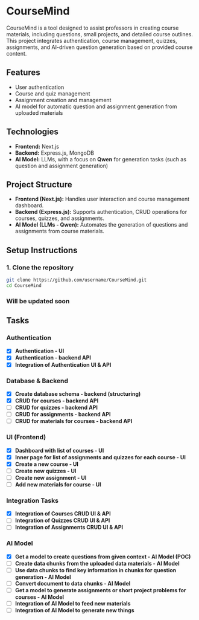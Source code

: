 # CourseMind

CourseMind is a tool designed to assist professors in creating course materials, including questions, small projects, and detailed course outlines. This project integrates authentication, course management, quizzes, assignments, and AI-driven question generation based on provided course content.

## Features
- User authentication
- Course and quiz management
- Assignment creation and management
- AI model for automatic question and assignment generation from uploaded materials

## Technologies
- **Frontend:** Next.js
- **Backend:** Express.js, MongoDB
- **AI Model:** LLMs, with a focus on **Qwen** for generation tasks (such as question and assignment generation)

## Project Structure
- **Frontend (Next.js):** Handles user interaction and course management dashboard.
- **Backend (Express.js):** Supports authentication, CRUD operations for courses, quizzes, and assignments.
- **AI Model (LLMs - Qwen):** Automates the generation of questions and assignments from course materials.

## Setup Instructions

### 1. Clone the repository
```bash
git clone https://github.com/username/CourseMind.git
cd CourseMind
```

### Will be updated soon

## Tasks

### Authentication
- [X] **Authentication - UI**
- [X] **Authentication - backend API**
- [X] **Integration of Authentication UI & API**

### Database & Backend
- [X] **Create database schema - backend (structuring)**
- [X] **CRUD for courses - backend API**
- [ ] **CRUD for quizzes - backend API**
- [ ] **CRUD for assignments - backend API**
- [ ] **CRUD for materials for courses - backend API**

### UI (Frontend)
- [X] **Dashboard with list of courses - UI**
- [X] **Inner page for list of assignments and quizzes for each course - UI**
- [X] **Create a new course - UI**
- [ ] **Create new quizzes - UI**
- [ ] **Create new assignment - UI**
- [ ] **Add new materials for course - UI**

### Integration Tasks
- [X] **Integration of Courses CRUD UI & API**
- [ ] **Integration of Quizzes CRUD UI & API**
- [ ] **Integration of Assignments CRUD UI & API**

### AI Model
- [X] **Get a model to create questions from given context - AI Model (POC)**
- [ ] **Create data chunks from the uploaded data materials - AI Model**
- [ ] **Use data chunks to find key information in chunks for question generation - AI Model**
- [ ] **Convert document to data chunks - AI Model**
- [ ] **Get a model to generate assignments or short project problems for courses - AI Model**
- [ ] **Integration of AI Model to feed new materials**
- [ ] **Integration of AI Model to generate new things**
